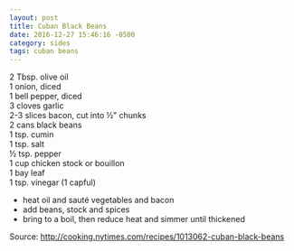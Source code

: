 ```yaml
---
layout: post
title: Cuban Black Beans
date: 2016-12-27 15:46:16 -0500
category: sides
tags: cuban beans
---
```

2 Tbsp. olive oil  
1 onion, diced  
1 bell pepper, diced  
3 cloves garlic  
2-3 slices bacon, cut into ½" chunks  
2 cans black beans  
1 tsp. cumin  
1 tsp. salt  
½ tsp. pepper  
1 cup chicken stock or bouillon  
1 bay leaf  
1 tsp. vinegar (1 capful)  

  * heat oil and sauté vegetables and bacon
  * add beans, stock and spices
  * bring to a boil, then reduce heat and simmer until thickened

Source: <http://cooking.nytimes.com/recipes/1013062-cuban-black-beans>
